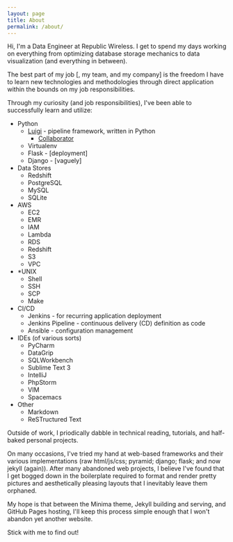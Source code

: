 ```yaml
---
layout: page
title: About
permalink: /about/
---
```


Hi, I'm a Data Engineer at Republic Wireless. I get to spend my days working on everything from optimizing database storage mechanics to data visualization (and everything in between).

The best part of my job [, my team, and my company] is the freedom I have to learn new technologies and methodologies through direct application within the bounds on my job responsibilities.

Through my curiosity (and job responsibilities), I've been able to successfully learn and utilize:
* Python
    * [Luigi](https://github.com/spotify/luigi) - pipeline framework, written in Python
        * [Collaborator](https://github.com/spotify/luigi/commits?author=dlstadther)
    * Virtualenv
    * Flask - [deployment]
    * Django - [vaguely]
* Data Stores
    * Redshift
    * PostgreSQL
    * MySQL
    * SQLite
* AWS
    * EC2
    * EMR
    * IAM
    * Lambda
    * RDS
    * Redshift
    * S3
    * VPC
* \*UNIX
    * Shell
    * SSH
    * SCP
    * Make
* CI/CD
    * Jenkins - for recurring application deployment
    * Jenkins Pipeline - continuous delivery (CD) definition as code
    * Ansible - configuration management
* IDEs (of various sorts)
    * PyCharm
    * DataGrip
    * SQLWorkbench
    * Sublime Text 3
    * IntelliJ
    * PhpStorm
    * VIM
    * Spacemacs
* Other
    * Markdown
    * ReSTructured Text

Outside of work, I priodically dabble in technical reading, tutorials, and half-baked personal projects.

On many occasions, I've tried my hand at web-based frameworks and their various implementations (raw html/js/css; pyramid; django; flask; and now jekyll (again)). After many abandoned web projects, I believe I've found that I get bogged down in the boilerplate required to format and render pretty pictures and aesthetically pleasing layouts that I inevitably leave them orphaned.

My hope is that between the Minima theme, Jekyll building and serving, and GitHub Pages hosting, I'll keep this process simple enough that I won't abandon yet another website.

Stick with me to find out!
